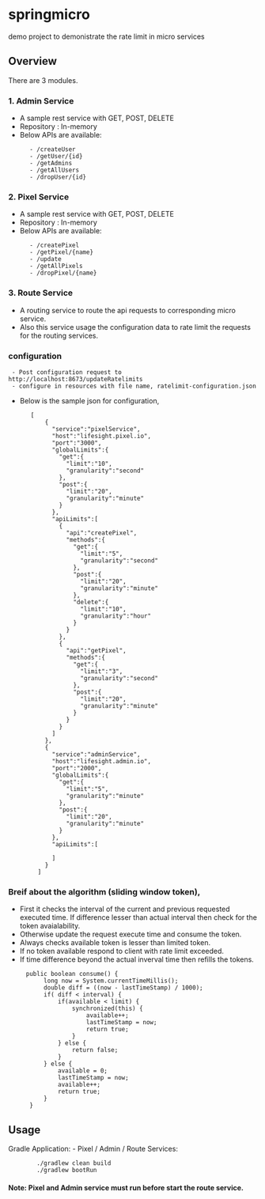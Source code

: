 # springmicro
demo project to demonistrate the rate limit in micro services

## Overview
There are 3 modules.
### 1. Admin Service
   - A sample rest service with GET, POST, DELETE
   - Repository : In-memory
   - Below APIs are available:
   ```
         - /createUser
         - /getUser/{id}
         - /getAdmins
         - /getAllUsers
         - /dropUser/{id}
   ```
### 2. Pixel Service
   - A sample rest service with GET, POST, DELETE
   - Repository : In-memory
   - Below APIs are available:
   ```
         - /createPixel
         - /getPixel/{name}
         - /update
         - /getAllPixels
         - /dropPixel/{name}
   ```
   
### 3. Route Service
 - A routing service to route the api requests to corresponding micro service.
 - Also this service usage the configuration data to rate limit the requests for the routing services.
 
 ### configuration
     - Post configuration request to http://localhost:8673/updateRatelimits 
     - configure in resources with file name, ratelimit-configuration.json
     
 - Below is the sample json for configuration,
 
          [
              {
                "service":"pixelService",
                "host":"lifesight.pixel.io",
                "port":"3000",
                "globalLimits":{
                  "get":{
                    "limit":"10",
                    "granularity":"second"
                  },
                  "post":{
                    "limit":"20",
                    "granularity":"minute"
                  }
                },
                "apiLimits":[
                  {
                    "api":"createPixel",
                    "methods":{
                      "get":{
                        "limit":"5",
                        "granularity":"second"
                      },
                      "post":{
                        "limit":"20",
                        "granularity":"minute"
                      },
                      "delete":{
                        "limit":"10",
                        "granularity":"hour"
                      }
                    }
                  },
                  {
                    "api":"getPixel",
                    "methods":{
                      "get":{
                        "limit":"3",
                        "granularity":"second"
                      },
                      "post":{
                        "limit":"20",
                        "granularity":"minute"
                      }
                    }
                  }
                ]
              },
              {
                "service":"adminService",
                "host":"lifesight.admin.io",
                "port":"2000",
                "globalLimits":{
                  "get":{
                    "limit":"5",
                    "granularity":"minute"
                  },
                  "post":{
                    "limit":"20",
                    "granularity":"minute"
                  }
                },
                "apiLimits":[

                ]
              }
            ]

### Breif about the algorithm (sliding window token),  
 - First it checks the interval of the current and previous requested executed time. If difference lesser than actual interval then check for the token avaialability.
 - Otherwise update the request execute time and consume the token.
 - Always checks available token is lesser than limited token.
 - If no token available respond to client with rate limit exceeded.
 - If time difference beyond the actual inverval time then refills the tokens.
 ```
      public boolean consume() {
           long now = System.currentTimeMillis();
           double diff = ((now - lastTimeStamp) / 1000);
           if( diff < interval) {
               if(available < limit) {
                   synchronized(this) {
                       available++;
                       lastTimeStamp = now;
                       return true;
                   }
               } else {
                   return false;
               }
           } else {
               available = 0;
               lastTimeStamp = now;
               available++;
               return true;
           }
       }
 ```
    
## Usage

Gradle Application:
    - Pixel / Admin / Route Services:

            ./gradlew clean build
            ./gradlew bootRun

 #### Note: Pixel and Admin service must run before start the route service.
